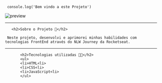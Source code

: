      console.log('Bem vindo a este Projeto')

![preview](https://github.com/bernardofernandezz/planner/assets/118931906/f28764b2-d43d-42b9-93e0-b22736a0951f)

---

       <h2>Sobre o Projeto 💭</h2>

     Neste projeto, desenvolvi e aprimorei minhas habilidades com tecnologias FrontEnd através do NLW Journey da Rocketseat.

---

           <h2>Tecnologias utilizadas 🧑‍💻</h2>
           <ul>
           <li>HTML<li>
           <li>CSS<li>
           <li>JavaScript<li>
           </ul>
